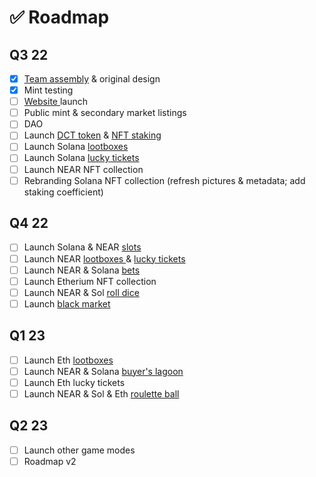 # ✅ Roadmap

## Q3 22

* [x] [Team assembly](team-info.md) & original design
* [x] Mint testing
* [ ] [Website ](https://soldobbies.com)launch
* [ ] Public mint & secondary market listings
* [ ] DAO
* [ ] Launch [DCT token](../tokenomic/graphs-and-tables.md) & [NFT staking](../tokenomic/staking.md)
* [ ] Launch Solana [lootboxes](../games-info/lootboxes.md)
* [ ] Launch Solana [lucky tickets](../games-info/lucky-tickets.md)
* [ ] Launch NEAR NFT collection
* [ ] Rebranding Solana NFT collection (refresh pictures & metadata; add staking coefficient)

## Q4 22

* [ ] Launch Solana & NEAR [slots](../games-info/slots.md)
* [ ] Launch NEAR [lootboxes ](../games-info/lootboxes.md)& [lucky tickets](../games-info/lucky-tickets.md)
* [ ] Launch NEAR & Solana [bets](../games-info/bets.md)
* [ ] Launch Etherium NFT collection
* [ ] Launch NEAR & Sol [roll dice](../games-info/roll-dice.md)
* [ ] Launch [black market](../games-info/black-market.md)&#x20;

## Q1 23

* [ ] Launch Eth [lootboxes](../games-info/lootboxes.md)
* [ ] Launch NEAR & Solana [buyer's lagoon](../games-info/buyers-lagoon.md)
* [ ] Launch Eth lucky tickets
* [ ] Launch NEAR & Sol & Eth [roulette ball](../games-info/roulette-ball.md)

## Q2 23

* [ ] Launch other game modes
* [ ] Roadmap v2
